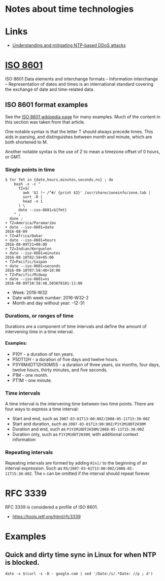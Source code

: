 # Notes about time technologies

# Links

- [Understanding and mitigating NTP-based DDoS attacks](https://blog.cloudflare.com/understanding-and-mitigating-ntp-based-ddos-attacks/)

# [ISO 8601](https://en.wikipedia.org/wiki/ISO_860)

ISO 8601 Data elements and interchange formats – Information interchange – Representation of dates and times is an international standard covering the exchange of date and time-related data.

## ISO 8601 format examples

See the [ISO 8601 wikipedia page](https://en.wikipedia.org/wiki/ISO_860) for many examples. Much of the content in this section was taken from that article.

One notable syntax is that the letter T should always precede times. This aids in parsing, and distinguishes between month and minute, which are both shortened to M.

Another notable syntax is the use of Z to mean a timezone offset of 0 hours, or GMT.

### Single points in time

```
$ for fmt in {date,hours,minutes,seconds,ns} ; do
    bash -x -c "
      TZ=$(
        awk '$1 !~ /^#/ {print $3}' /usr/share/zoneinfo/zone.tab |
        sort -R |
        head -n 1
      ) \
      date --iso-8601=${fmt}
    " ;
  done ;
+ TZ=America/Paramaribo
+ date --iso-8601=date
2016-08-09
+ TZ=Africa/Dakar
+ date --iso-8601=hours
2016-08-09T21+00:00
+ TZ=Indian/Kerguelen
+ date --iso-8601=minutes
2016-08-10T02:58+05:00
+ TZ=Pacific/Saipan
+ date --iso-8601=seconds
2016-08-10T07:58:48+10:00
+ TZ=Pacific/Midway
+ date --iso-8601=ns
2016-08-09T10:58:48,503878101-11:00
```

- Week: 2016-W32
- Date with week number: 2016-W32-2
- Month and day without year: -12-31

### Durations, or ranges of time

Durations are a component of time intervals and define the amount of intervening time in a time interval.

#### Examples:

- P10Y - a duration of ten years.
- P5DT12H - a duration of five days and twelve hours.
- P3Y6M4DT12H30M5S - a duration of three years, six months, four days, twelve hours, thirty minutes, and five seconds.
- P1M - one month.
- PT1M - one minute.

### Time intervals

A time interval is the intervening time between two time points. There are four ways to express a time interval:

- Start and end, such as `2007-03-01T13:00:00Z/2008-05-11T15:30:00Z`
- Start and duration, such as `2007-03-01T13:00:00Z/P1Y2M10DT2H30M`
- Duration and end, such as `P1Y2M10DT2H30M/2008-05-11T15:30:00Z`
- Duration only, such as `P1Y2M10DT2H30M`, with additional context information

### Repeating intervals

Repeating intervals are formed by adding `R[n]/` to the beginning of an interval expression. Such as `R5/2007-03-01T13:00:00Z/2008-05-11T15:30:00Z`. The `n` can be omitted if the interval should repeat forever.

# RFC 3339

RFC 3339 is considered a profile of ISO 8601.

- <https://tools.ietf.org/html/rfc3339>

# Examples

## Quick and dirty time sync in Linux for when NTP is blocked.

```
date -s $(curl -s -D - google.com | sed '/Date:/s/.*Date: //p ; d')
```
